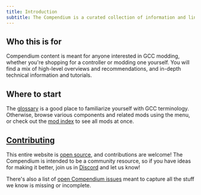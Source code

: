 ```yaml
---
title: Introduction
subtitle: The Compendium is a curated collection of information and links related to GameCube controller (GCC) modding and repair.
---
```


## Who this is for

Compendium content is meant for anyone interested in GCC modding, whether you're shopping for a controller or modding one yourself. You will find a mix of high-level overviews and recommendations, and in-depth technical information and tutorials.

## Where to start

The [glossary](/glossary) is a good place to familiarize yourself with GCC terminology. Otherwise, browse various components and related mods using the menu, or check out the [mod index](/mods) to see all mods at once.

## [Contributing](/contributing)

This entire website is [open source](https://github.com/dol-003/dol-003-web), and contributions are welcome! The Compendium is intended to be a community resource, so if you have ideas for making it better, join us in [Discord](https://discord.gg/HwtPU7tkCT) and let us know!

There's also a list of [open Compendium issues](https://github.com/dol-003/dol-003-web/issues?q=is%3Aissue+is%3Aopen+label%3Acompendium) meant to capture all the stuff we know is missing or incomplete.
